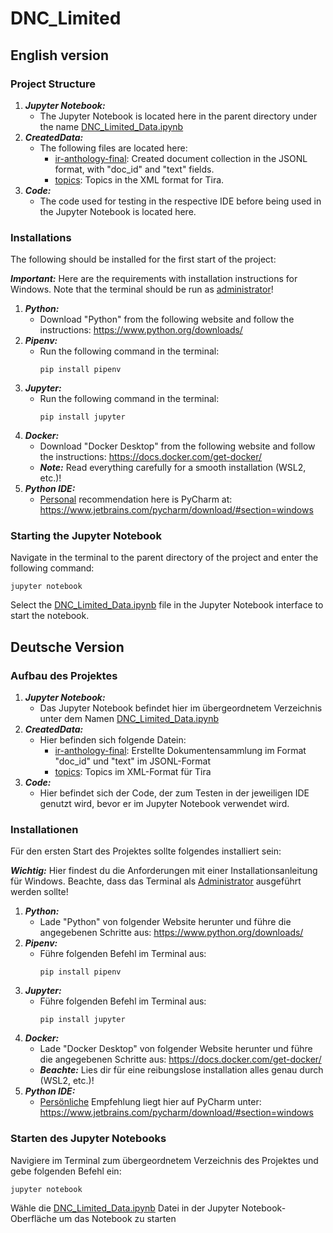# DNC_Limited

## English version

### Project Structure

1. ***Jupyter Notebook:***
    - The Jupyter Notebook is located here in the parent directory under the name [DNC_Limited_Data.ipynb](DNC_Limited_Data.ipynb)
2. ***CreatedData:***
   - The following files are located here:
     * [ir-anthology-final](CreatedData/ir-anthology-final.jsonl): Created document collection in the JSONL format, with "doc_id" and "text" fields.
     * [topics](CreatedData/topics.xml): Topics in the XML format for Tira.
3. ***Code:***
   - The code used for testing in the respective IDE before being used in the Jupyter Notebook is located here.

### Installations

The following should be installed for the first start of the project:

***Important:*** Here are the requirements with installation instructions for Windows. Note that the terminal should be run as <ins>administrator</ins>!
1. ***Python:***
   - Download "Python" from the following website and follow the instructions: https://www.python.org/downloads/
3. ***Pipenv:***
   - Run the following command in the terminal:
     ```
     pip install pipenv
     ```
3. ***Jupyter:***
   - Run the following command in the terminal:
      ```
      pip install jupyter
      ```
4. ***Docker:***
   - Download "Docker Desktop" from the following website and follow the instructions: https://docs.docker.com/get-docker/
   - ***Note:*** Read everything carefully for a smooth installation (WSL2, etc.)!
5. ***Python IDE:***
   - <ins>Personal</ins> recommendation here is PyCharm at: https://www.jetbrains.com/pycharm/download/#section=windows 

### Starting the Jupyter Notebook
Navigate in the terminal to the parent directory of the project and enter the following command:
```
jupyter notebook
```
Select the [DNC_Limited_Data.ipynb](DNC_Limited_Data.ipynb) file in the Jupyter Notebook interface to start the notebook.


## Deutsche Version

### Aufbau des Projektes

1. ***Jupyter Notebook:***
    - Das Jupyter Notebook befindet hier im übergeordnetem Verzeichnis unter dem Namen [DNC_Limited_Data.ipynb](DNC_Limited_Data.ipynb)
2. ***CreatedData:***
   - Hier befinden sich folgende Datein:
     * [ir-anthology-final](CreatedData/ir-anthology-final.jsonl): Erstellte Dokumentensammlung im Format "doc_id" und "text" im JSONL-Format
     * [topics](CreatedData/topics.xml): Topics im XML-Format für Tira
3. ***Code:***
   - Hier befindet sich der Code, der zum Testen in der jeweiligen IDE genutzt wird, bevor er im Jupyter Notebook verwendet wird.

### Installationen

Für den ersten Start des Projektes sollte folgendes installiert sein:

***Wichtig:*** Hier findest du die Anforderungen mit einer Installationsanleitung für Windows. Beachte, dass das Terminal als <ins>Administrator</ins> ausgeführt werden sollte!
1. ***Python:***
   - Lade "Python" von folgender Website herunter und führe die angegebenen Schritte aus: https://www.python.org/downloads/
3. ***Pipenv:***
   - Führe folgenden Befehl im Terminal aus:
     ```
     pip install pipenv
     ```
3. ***Jupyter:***
   - Führe folgenden Befehl im Terminal aus:
      ```
      pip install jupyter
      ```
4. ***Docker:***
   - Lade "Docker Desktop" von folgender Website herunter und führe die angegebenen Schritte aus: https://docs.docker.com/get-docker/
   - ***Beachte:*** Lies dir für eine reibungslose installation alles genau durch (WSL2, etc.)!
5. ***Python IDE:***
   - <ins>Persönliche</ins> Empfehlung liegt hier auf PyCharm unter: https://www.jetbrains.com/pycharm/download/#section=windows 
     
### Starten des Jupyter Notebooks
Navigiere im Terminal zum übergeordnetem Verzeichnis des Projektes und gebe folgenden Befehl ein:
```
jupyter notebook
```
Wähle die [DNC_Limited_Data.ipynb](DNC_Limited_Data.ipynb) Datei in der Jupyter Notebook-Oberfläche um das Notebook zu starten